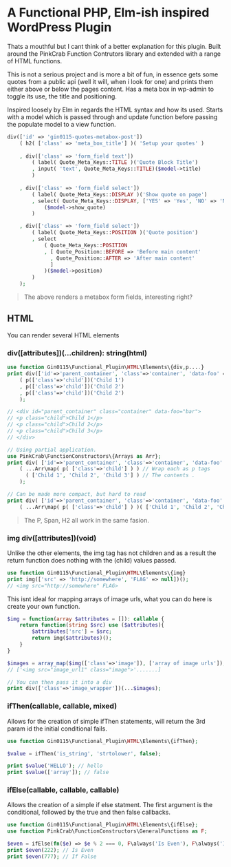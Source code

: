 # A Functional PHP, Elm-ish inspired WordPress Plugin

Thats a mouthful but I cant think of a better explanation for this plugin. Built around the PinkCrab Function Contrutors library and extended with a range of HTML functions. 

This is not a serious project and is more a bit of fun, in essence gets some quotes from a public api (well it will, when i look for one) and prints them either above or below the pages content. Has a meta box in wp-admin to toggle its use, the title and positioning.

Inspired loosely by Elm in regards the HTML syntax and how its used. Starts with a model which is passed through and update function before passing the populate model to a view function. 

```php
div(['id' => 'gin0115-quotes-metabox-post'])
    ( h2( ['class' => 'meta_box_title'] )( 'Setup your quotes' )
        
    , div(['class' => 'form_field text'])
        ( label( Quote_Meta_Keys::TITLE )('Quote Block Title')
        , input( 'text', Quote_Meta_Keys::TITLE)($model->title)
        )
        
    , div(['class' => 'form_field select'])
        ( label( Quote_Meta_Keys::DISPLAY )('Show quote on page')
        , select( Quote_Meta_Keys::DISPLAY, ['YES' => 'Yes', 'NO' => 'No'])
            ($model->show_quote)
        )

    , div(['class' => 'form_field select'])
        ( label( Quote_Meta_Keys::POSITION )('Quote position')
        , select
            ( Quote_Meta_Keys::POSITION 
            , [ Quote_Position::BEFORE => 'Before main content'
              , Quote_Position::AFTER => 'After main content'
              ]
            )($model->position)
        )
    );
```
> The above renders a metabox form fields, interesting right?

## HTML

You can render several HTML elements

### div([attributes])(...children): string(html)
```php
use function Gin0115\Functional_Plugin\HTML\Elements\{div,p....}
print div(['id'=>'parent_container', 'class'=>'container', 'data-foo' => 'bar'])
    ( p(['class'=>'child'])('Child 1')
    , p(['class'=>'child'])('Child 2')
    , p(['class'=>'child'])('Child 2')        
    );

// <div id="parent_container" class="container" data-foo="bar">
// <p class="child">Child 1</p>
// <p class="child">Child 2</p>
// <p class="child">Child 3</p>
// </div>

// Using partial application.
use PinkCrab\FunctionConstructors\{Arrays as Arr};
print div( ['id'=>'parent_container', 'class'=>'container', 'data-foo' => 'bar'] )
    ( ...Arr\map( p( ['class'=>'child'] ) ) // Wrap each as p tags
      ( ['Child 1', 'Child 2', 'Child 3'] ) // The contents .
    );

// Can be made more compact, but hard to read
print div( ['id'=>'parent_container', 'class'=>'container', 'data-foo' => 'bar'] )
    ( ...Arr\map( p( ['class'=>'child'] ) )( ['Child 1', 'Child 2', 'Child 3'] ) );
```
> The P, Span, H2 all work in the same fasion.

### img div([attributes])(void)
Unlike the other elements, the img tag has not children and as a result the return function does nothing with the (child) values passed.
```php
use function Gin0115\Functional_Plugin\HTML\Elements\{img}
print img(['src' => 'http://somewhere', 'FLAG' => null])();
// <img src="http://somewhere" FLAG>
```
This isnt ideal for mapping arrays of image urls, what you can do here is create your own function.
```php
$img = function(array $attributes = []): callable {
    return function(string $src) use ($attributes){
        $attributes['src'] = $src;
        return img($attributes)();
    }
}

$images = array_map($img(['class'=>'image']), ['array of image urls']);
// ['<img src="image_url1" class="image">'.......]

// You can then pass it into a div
print div(['class'=>'image_wrapper'])(...$images);
```
### ifThen(callable, callable, mixed)

Allows for the creation of simple ifThen statements, will return the 3rd param id the initial conditional fails.
```php
use function Gin0115\Functional_Plugin\HTML\Elements\{ifThen};

$value = ifThen('is_string', 'strtolower', false);

print $value('HELLO'); // hello
print $value(['array']); // false
```

### ifElse(callable, callable, callable)

Allows the creation of a simple if else statment. The first argument is the conditional, followed by the true and then false callbacks.
```php
use function Gin0115\Functional_Plugin\HTML\Elements\{ifElse};
use function PinkCrab\FunctionConstructors\GeneralFunctions as F;

$even = ifElse(fn($e) => $e % 2 === 0, F\always('Is Even'), F\always('Is False'));
print $even(222); // Is Even
print $even(777); // If False
```